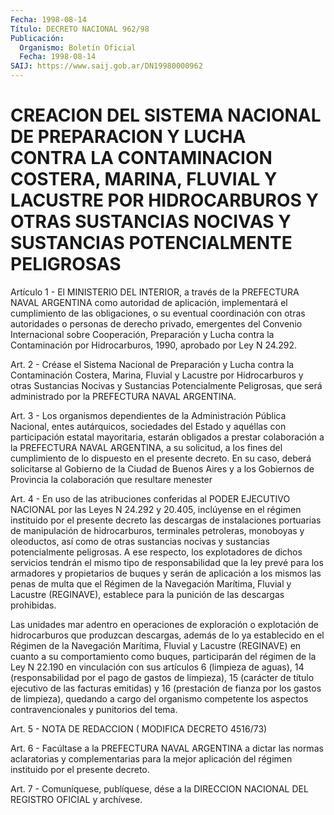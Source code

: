 ```yaml
---
Fecha: 1998-08-14
Título: DECRETO NACIONAL 962/98
Publicación:
  Organismo: Boletín Oficial
  Fecha: 1998-08-14
SAIJ: https://www.saij.gob.ar/DN19980000962
---
```

# CREACION DEL SISTEMA NACIONAL DE PREPARACION Y LUCHA CONTRA LA CONTAMINACION COSTERA, MARINA, FLUVIAL Y LACUSTRE POR HIDROCARBUROS Y OTRAS SUSTANCIAS NOCIVAS Y SUSTANCIAS POTENCIALMENTE PELIGROSAS

<a id="1"></a>
Artículo 1 - El MINISTERIO  DEL INTERIOR, a través de la PREFECTURA NAVAL  ARGENTINA  como autoridad  de  aplicación,  implementará  el cumplimiento de las  obligaciones,  o  su eventual coordinación con otras  autoridades o personas de derecho  privado,  emergentes  del Convenio  Internacional  sobre  Cooperación,  Preparación  y  Lucha contra la Contaminación por Hidrocarburos, 1990, aprobado por Ley N 24.292.

<a id="2"></a>
Art.  2 -  Créase el Sistema Nacional de Preparación y Lucha contra la Contaminación Costera, Marina, Fluvial y Lacustre por Hidrocarburos y otras Sustancias Nocivas y Sustancias Potencialmente  Peligrosas, que será administrado por la PREFECTURA NAVAL ARGENTINA.

<a id="3"></a>
Art. 3 - Los organismos  dependientes  de la Administración Pública Nacional, entes autárquicos, sociedades  del  Estado y aquéllas con participación  estatal  mayoritaria,  estarán obligados  a  prestar colaboración a la PREFECTURA NAVAL ARGENTINA, a su solicitud, a los fines del cumplimiento de lo dispuesto  en  el presente decreto. En su  caso,  deberá solicitarse al Gobierno de la  Ciudad  de  Buenos Aires y a los  Gobiernos de Provincia la colaboración que resultare menester

<a id="4"></a>
Art. 4 - En uso  de  las atribuciones conferidas al PODER EJECUTIVO NACIONAL por las Leyes  N 24.292 y 20.405, inclúyense en el régimen instituido por el presente  decreto  las descargas de instalaciones portuarias de manipulación de hidrocarburos, terminales petroleras, monoboyas  y  oleoductos, así como de otras  sustancias  nocivas  y sustancias  potencialmente    peligrosas.    A  ese  respecto,  los explotadores  de  dichos  servicios  tendrán  el  mismo    tipo  de responsabilidad  que la ley prevé para los armadores y propietarios de buques y serán de aplicación a los mismos las penas de multa que el Régimen de la Navegación Marítima, Fluvial y Lacustre (REGINAVE), establece  para la punición de las descargas prohibidas.

Las unidades mar adentro en operaciones de exploración o explotación de hidrocarburos  que produzcan descargas, además de lo ya establecido en el Régimen de  la  Navegación Marítima, Fluvial y Lacustre  (REGINAVE)  en  cuanto a su comportamiento  como  buques, participarán del régimen de  la Ley N 22.190 en vinculación con sus artículos 6 (limpieza de aguas), 14 (responsabilidad por el pago de gastos  de  limpieza), 15 (carácter  de  título  ejecutivo  de  las facturas emitidas)  y  16  (prestación  de fianza por los gastos de limpieza), quedando a cargo del organismo  competente  los aspectos contravencionales y punitorios del tema.

<a id="5"></a>
Art. 5 - NOTA DE REDACCION ( MODIFICA DECRETO 4516/73)

<a id="6"></a>
Art. 6 - Facúltase a la PREFECTURA  NAVAL  ARGENTINA  a  dictar las normas aclaratorias y complementarias para la mejor aplicación  del régimen instituido por el presente decreto.

<a id="7"></a>
Art.  7 - Comuníquese, publíquese, dése a la DIRECCION NACIONAL DEL REGISTRO  OFICIAL  y  archívese.